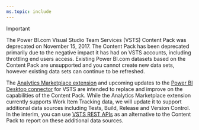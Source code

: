 ```yaml
---
ms.topic: include
---
```


>[!IMPORTANT]  
>The Power BI.com Visual Studio Team Services (VSTS) Content Pack was deprecated on November 15, 2017. The Content Pack has been deprecated primarily due to the negative impact it has had on VSTS accounts, including throttling end users access. Existing Power BI.com datasets based on the Content Pack are unsupported and you cannot create new data sets, however existing data sets can continue to be refreshed.
>
>The [Analytics Marketplace extension](https://marketplace.visualstudio.com/items?itemName=ms.vss-analytics) and upcoming updates to the [Power BI Desktop connector](../powerbi/data-connector-connect.md) for VSTS are intended to replace and improve on the capabilities of the Content Pack. While the Analytics Marketplace extension currently supports Work Item Tracking data, we will update it to support additional data sources including Tests, Build, Release and Version Control. In the interim, you can use [VSTS REST APIs](/rest/api/vsts/index) as an alternative to the Content Pack to report on these additional data sources.
